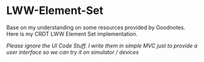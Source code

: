 # LWW-Element-Set

Base on my understanding on some resources provided by Goodnotes.
Here is my CRDT LWW Element Set implementation.

*Please ignore the UI Code Stuff. I write them in simple MVC just to provide a user interface so we can try it on simulator / devices*
